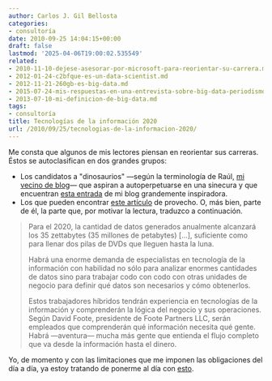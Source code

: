 ```yaml
---
author: Carlos J. Gil Bellosta
categories:
- consultoría
date: 2010-09-25 14:04:15+00:00
draft: false
lastmod: '2025-04-06T19:00:02.535549'
related:
- 2010-11-10-dejese-asesorar-por-microsoft-para-reorientar-su-carrera.md
- 2012-01-24-c2bfque-es-un-data-scientist.md
- 2012-11-21-260gb-es-big-data.md
- 2015-07-24-mis-respuestas-en-una-entrevista-sobre-big-data-periodismo-de-datos-etc.md
- 2013-07-10-mi-definicion-de-big-data.md
tags:
- consultoría
title: Tecnologías de la información 2020
url: /2010/09/25/tecnologias-de-la-informacion-2020/
---
```


Me consta que algunos de mis lectores piensan en reorientar sus carreras. Éstos se autoclasifican en dos grandes grupos:


* Los candidatos a "dinosaurios" —según la terminología de Raúl, [mi  vecino de blog](http://analisisydecision.es/)— que aspiran a autoperpetuarse en una sinecura y que  encuentran [esta entrada](http://www.datanalytics.com/2010/07/03/programa-vd-en-sas-aprenda-a-ser-indispensable/) de mi blog grandemente inspiradora.
* Los que pueden encontrar [este artículo](http://www.computerworld.com/s/article/350908/5_Indispensable_IT_Skills_of_the_Future) de provecho. O, más bien, parte de él, la parte que, por motivar la lectura, traduzco a continuación.


>Para el 2020, la cantidad de datos generados anualmente alcanzará los  35 zettabytes (35 millones de petabytes) [...], suficiente como para  llenar dos pilas de DVDs que lleguen hasta la luna.
>
>Habrá una enorme demanda de especialistas en tecnología de la  información con habilidad no sólo para analizar enormes cantidades de  datos sino para trabajar codo con codo con otras unidades de negocio  para definir qué datos son necesarios y cómo obtenerlos.
>
>Estos trabajadores híbridos tendrán experiencia en tecnologías de la  información y comprenderán la lógica del negocio y sus operaciones. Según David Foote, presidente de Foote Partners LLC, serán empleados que  comprenderán qué información necesita qué gente. Habrá —aventura— mucha  más gente que entienda el flujo completo que va desde la información  hasta el dinero.


Yo, de momento y con las limitaciones que me imponen las obligaciones del día a día, ya estoy tratando de ponerme al día con [esto](http://www.kdnuggets.com/2010/08/software-big-data-equivalent-of-the-lamp-stack.html?k10n19).